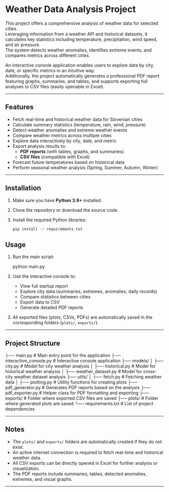 # Weather Data Analysis Project

This project offers a comprehensive analysis of weather data for selected cities.  
Leveraging information from a weather API and historical datasets, it calculates key statistics including temperature, precipitation, wind speed, and air pressure.  
The system detects weather anomalies, identifies extreme events, and compares metrics across different cities.

An interactive console application enables users to explore data by city, date, or specific metrics in an intuitive way.  
Additionally, the project automatically generates a professional PDF report featuring graphs, summaries, and tables, and supports exporting full analyses to CSV files (easily openable in Excel).

---

## Features

- Fetch real-time and historical weather data for Slovenian cities
- Calculate summary statistics (temperature, rain, wind, pressure)
- Detect weather anomalies and extreme weather events
- Compare weather metrics across multiple cities
- Explore data interactively by city, date, and metric
- Export analysis results to:
  - **PDF reports** (with tables, graphs, and summaries)
  - **CSV files** (compatible with Excel)
- Forecast future temperatures based on historical data
- Perform seasonal weather analysis (Spring, Summer, Autumn, Winter)

---

## Installation

1. Make sure you have **Python 3.9+** installed.
2. Clone the repository or download the source code.
3. Install the required Python libraries:

   ```bash
   pip install -r requirements.txt


## Usage

1. Run the main script:

   python main.py

2. Use the interactive console to:
   - View full startup report
   - Explore city data (summaries, extremes, anomalies, daily records)
   - Compare statistics between cities
   - Export data to CSV
   - Generate detailed PDF reports

3. All exported files (plots, CSVs, PDFs) are automatically saved in the corresponding folders (`plots/`, `exports/`).

---

## Project Structure

├── main.py                 # Main entry point for the application
├── interactive_console.py   # Interactive console application
├── models/
│   ├── city.py              # Model for city weather analysis
│   ├── historical.py        # Model for historical weather analysis
│   ├── weather_dataset.py   # Model for cross-city weather dataset analysis
├── utils/
│   ├── fetch.py             # Fetching weather data
│   ├── plotting.py          # Utility functions for creating plots
├── pdf_generator.py         # Generates PDF reports based on the analysis
├── pdf_exporter.py          # Helper class for PDF formatting and exporting
├── exports/                 # Folder where exported CSV files are saved
├── plots/                   # Folder where generated plots are saved
└── requirements.txt         # List of project dependencies

---

## Notes

- The `plots/` and `exports/` folders are automatically created if they do not exist.
- An active internet connection is required to fetch real-time and historical weather data.
- All CSV exports can be directly opened in Excel for further analysis or visualization.
- The PDF reports include summaries, tables, detected anomalies, extremes, and visual graphs.

---

